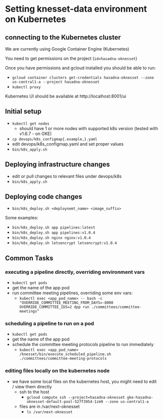 # Setting knesset-data environment on Kubernetes

## connecting to the Kubernetes cluster

We are currently using Google Container Engine (Kubernetes)

You need to get permissions on the project (`id=hasadna-oknesset`)

Once you have permissions and gcloud installed you should be able to run:
* `gcloud container clusters get-credentials hasadna-oknesset --zone us-central1-a --project hasadna-oknesset`
* `kubectl proxy`

Kubernetes UI should be available at http://localhost:8001/ui

## Initial setup

* `kubectl get nodes`
  * should have 1 or more nodes with supported k8s version (tested with v1.6.7 - on GKE)
* `cp devops/k8s_configmap{.example,}.yaml`
* edit devops/k8s_configmap.yaml and set proper values
* `bin/k8s_apply.sh`

## Deploying infrastructure changes

* edit or pull changes to relevant files under devops/k8s
* `bin/k8s_apply.sh`

## Deploying code changes

* `bin/k8s_deploy.sh <deploynemt_name> <image_suffix>`

Some examples:

* `bin/k8s_deploy.sh app pipelines:latest`
* `bin/k8s_deploy.sh app pipelines:v1.0.4`
* `bin/k8s_deploy.sh nginx nginx:v1.0.4`
* `bin/k8s_deploy.sh letsencrypt letsencrypt:v1.0.4`

## Common Tasks

### executing a pipeline directly, overriding environment vars

* `kubectl get pods`
* get the name of the app pod
* run committee meeting pipelines, overriding some env vars:
  * `kubectl exec <app_pod_name> -- bash -c "OVERRIDE_COMMITTEE_MEETING_FROM_DAYS=-8000 OVERRIDE_COMMITTEE_IDS=2 dpp run ./committees/committee-meetings"`

### scheduling a pipeline to run on a pod

* `kubectl get pods`
* get the name of the app pod
* schedule the committee meeting protocols pipeline to run immediately
  * `kubectl exec <app_pod_name> /knesset/bin/execute_scheduled_pipeline.sh ./committees/committee-meeting-protocols`

### editing files locally on the kubernetes node

* we have some local files on the kubernetes host, you might need to edit / view them directly
  * ssh to the host
    * `gcloud compute ssh --project=hasadna-oknesset gke-hasadna-oknesset-default-pool-527f395d-1zm9 --zone us-central1-a`
  * files are in /var/next-oknesset
    * `ls /var/next-oknesset`
